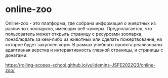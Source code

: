 # online-zoo

Online-zoo - это платформа, где собрана информация о животных из различных зоопарков, имеющих веб-камеры. Предполагается, что пользователь может открыть страницу с ресурсами зоопарка, понаблюдать за кем-либо из животных или сделать пожертвование, на которое будет закуплен корм. В рамках учебного проекта реализованы адаптивная верстка и интерактивность главной страницы, и страницы с донатами.

https://rolling-scopes-school.github.io/yulidemins-JSFE2022Q3/online-zoo/